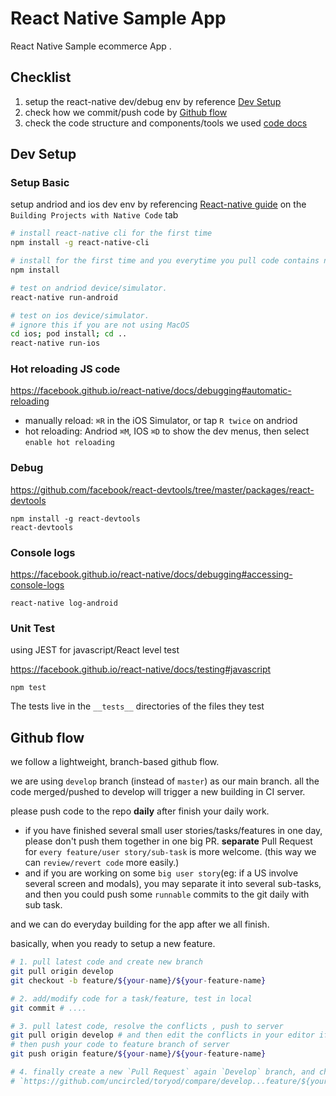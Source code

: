 # React Native Sample App
 React Native Sample ecommerce App 
.
## Checklist 

1. setup the react-native dev/debug env by reference [Dev Setup](#dev-setup)
2. check how we commit/push code by [Github flow](#github-flow)
3. check the code structure and components/tools we used [code docs](./doc.md)

## Dev Setup

### Setup Basic

setup andriod and ios dev env by referencing [React-native guide](https://facebook.github.io/react-native/docs/getting-started) on the `Building Projects with Native Code` tab



```sh
# install react-native cli for the first time
npm install -g react-native-cli

# install for the first time and you everytime you pull code contains new dependence.
npm install 

# test on andriod device/simulator.
react-native run-android

# test on ios device/simulator.
# ignore this if you are not using MacOS
cd ios; pod install; cd ..
react-native run-ios

```

### Hot reloading JS code

https://facebook.github.io/react-native/docs/debugging#automatic-reloading

- manually reload: `⌘R` in the iOS Simulator, or tap `R twice` on andriod
- hot reloading: Andriod `⌘M`, IOS `⌘D` to show the dev menus, then select `enable hot reloading`

### Debug

https://github.com/facebook/react-devtools/tree/master/packages/react-devtools

```
npm install -g react-devtools
react-devtools
```

### Console logs

https://facebook.github.io/react-native/docs/debugging#accessing-console-logs

```
react-native log-android
```

### Unit Test

using JEST for javascript/React level test

https://facebook.github.io/react-native/docs/testing#javascript
```
npm test
```

The tests live in the `__tests__` directories of the files they test


## Github flow
we follow a lightweight, branch-based github flow.

we are using `develop` branch (instead of `master`) as our main branch.
all the code merged/pushed to develop will trigger a new building in CI server.

please push code to the repo **daily** after finish your daily work.
- if you have finished several small user stories/tasks/features in one day, please don't push them together in one big PR.
  **separate** Pull Request for `every feature/user story/sub-task` is more welcome.
  (this way we can `review/revert code` more easily.)
- and if you are working on some `big user story`(eg: if a US involve several screen and modals), you may separate it into several sub-tasks, and then you could push some `runnable` commits to the git daily with sub task.

and we can do everyday building for the app after we all finish.

basically, when you ready to setup a new feature.

```sh
# 1. pull latest code and create new branch
git pull origin develop
git checkout -b feature/${your-name}/${your-feature-name}

# 2. add/modify code for a task/feature, test in local
git commit # ....

# 3. pull latest code, resolve the conflicts , push to server
git pull origin develop # and then edit the conflicts in your editor if exist
# then push your code to feature branch of server
git push origin feature/${your-name}/${your-feature-name}

# 4. finally create a new `Pull Request` again `Develop` branch, and choose reviewer
# `https://github.com/uncircled/toryod/compare/develop...feature/${your-name}/${your-feature-name}`

```



